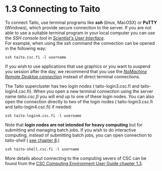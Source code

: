 # 1.3 Connecting to Taito

To connect Taito, use terminal programs like ***ssh*** (linux, MacOSX)
or **PuTTY** (Windows), which provide secure connection to the server.
If you are not able to use a suitable terminal program in your local
computer you can use the *SSH console tool* in [*Scientist's User
Interface*].  
For example, when using the ssh command the connection can be opened in
the following way:

    ssh taito.csc.fi -l username

If you wish to use applications that use graphics or you want to suspend
you session after the day, we recommend that you use the [*NoMachine
Remote Desktop connection*] instead of direct terminal connections.

The Taito supercluster has two *login nodes* ( taito-login3.csc.fi and
taito-login4.csc.fi). When you open a new terminal connection using the
server name *taito.csc.fi* you will end up to one of these login nodes.
You can also open the connection directly to two of the login nodes (
taito-login3.csc.fi and taito-login4.csc.fi) if needed:

    ssh taito-login4.csc.fi -l username

Note that **login nodes are not intended for heavy computing** but for
submitting and managing batch jobs. If you wish to do interactive
computing, instead of submitting batch jobs, you can open connection to
*taito-shell* ( [see chapter 8].)

    ssh taito-shell.csc.fi -l username

More details about connecting to the computing severs of CSC can be
found from the [CSC Computing Environment User Guide chapter 1.3].

 

  [*Scientist's User Interface*]: http://sui.csc.fi
  [*NoMachine Remote Desktop connection*]: https://research.csc.fi/csc-guide-connecting-the-servers-of-csc#1.3.3
  [see chapter 8]: https://research.csc.fi/taito-shell-user-guide
  [CSC Computing Environment User Guide chapter 1.3]: https://research.csc.fi/csc-guide-connecting-the-servers-of-csc
